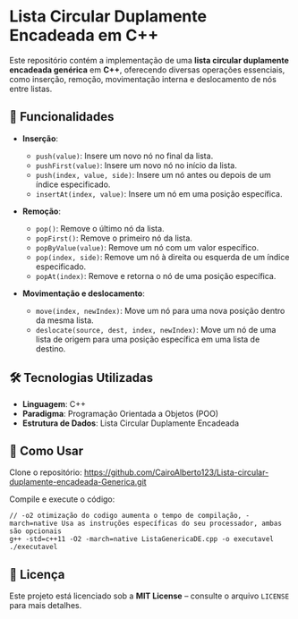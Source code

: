 # Lista Circular Duplamente Encadeada em C++

Este repositório contém a implementação de uma **lista circular duplamente encadeada genérica** em **C++**, oferecendo diversas operações essenciais, como inserção, remoção, movimentação interna e deslocamento de nós entre listas.

## 📌 Funcionalidades

- **Inserção**:
  - `push(value)`: Insere um novo nó no final da lista.
  - `pushFirst(value)`: Insere um novo nó no início da lista.
  - `push(index, value, side)`: Insere um nó antes ou depois de um índice especificado.
  - `insertAt(index, value)`: Insere um nó em uma posição específica.

- **Remoção**:
  - `pop()`: Remove o último nó da lista.
  - `popFirst()`: Remove o primeiro nó da lista.
  - `popByValue(value)`: Remove um nó com um valor específico.
  - `pop(index, side)`: Remove um nó à direita ou esquerda de um índice especificado.
  - `popAt(index)`: Remove e retorna o nó de uma posição específica.

- **Movimentação e deslocamento**:
  - `move(index, newIndex)`: Move um nó para uma nova posição dentro da mesma lista.
  - `deslocate(source, dest, index, newIndex)`: Move um nó de uma lista de origem para uma posição específica em uma lista de destino.

## 🛠️ Tecnologias Utilizadas

- **Linguagem**: C++
- **Paradigma**: Programação Orientada a Objetos (POO)
- **Estrutura de Dados**: Lista Circular Duplamente Encadeada

## 🚀 Como Usar

Clone o repositório:
https://github.com/CairoAlberto123/Lista-circular-duplamente-encadeada-Generica.git


Compile e execute o código:    

`// -o2 otimização do codigo aumenta o tempo de compilação, -march=native Usa as instruções específicas do seu processador, ambas são opcionais`         
`g++ -std=c++11 -O2 -march=native ListaGenericaDE.cpp -o executavel` 
`./executavel`


## 📄 Licença

Este projeto está licenciado sob a **MIT License** – consulte o arquivo `LICENSE` para mais detalhes.
